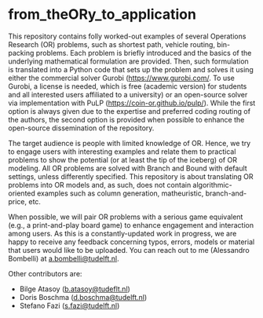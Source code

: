 # from_theORy_to_application

This repository contains folly worked-out examples of several Operations Research (OR) problems, such as shortest path, vehicle routing, bin-packing problems. 
Each problem is briefly introduced and the basics of the underlying mathematical formulation are provided. Then, such formulation is translated into a 
Python code that sets up the problem and solves it using either the commercial solver Gurobi (https://www.gurobi.com/. To use Gurobi, a license is needed, which is 
free (academic version) for students and all interested users affiliated to a university) or an open-source solver via implementation with PuLP (https://coin-or.github.io/pulp/). While the first option is always given due to the expertise and preferred coding routing of the authors, the second option is provided when possible to enhance the open-source dissemination of the repository.

The target audience is people with limited knowledge of OR. Hence, we try to engage users with interesting examples and relate them to practical problems
to show the potential (or at least the tip of the iceberg) of OR modeling. All OR problems are solved with Branch and Bound with default settings, 
unless differently specified. This repository is about translating OR problems into OR models and, as such, does not contain algorithmic-oriented examples
such as column generation, matheuristic, branch-and-price, etc.

When possible, we will pair OR problems with a serious game equivalent (e.g., a print-and-play board game) to enhance engagement and interaction among users. As this is a constantly-updated work in progress, we are happy to receive any feedback concerning typos, errors, models or material that users would like to be uploaded. You can reach out to me (Alessandro Bombelli) at a.bombelli@tudelft.nl.

Other contributors are:
 - Bilge Atasoy (b.atasoy@tudeflt.nl)
 - Doris Boschma (d.boschma@tudelft.nl)
 - Stefano Fazi (s.fazi@tudelft.nl)
